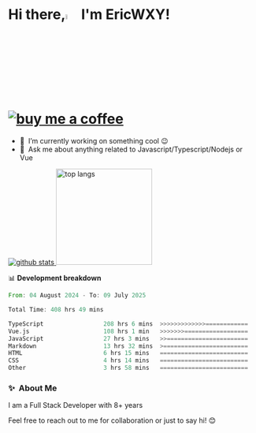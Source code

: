 # Hi there,<a href="https://ericwxy.github.io/"><img src="https://media.giphy.com/media/hvRJCLFzcasrR4ia7z/giphy.gif" width="5%"></a>  I'm EricWXY! <a href="https://afdian.com/a/ericwxy" title="buy me a coffee" ><img src="https://img.shields.io/badge/buy%20me%20a%20coffee-grey?style=for-the-badge&logo=buymeacoffee" alt="buy me a coffee"></a> 

- 🔭 &nbsp;I’m currently working on something cool :wink:
- 💬 &nbsp;Ask me about anything related to Javascript/Typescript/Nodejs or Vue


<a href="https://github.com/EricWXY"><img src="https://github-readme-stats.vercel.app/api?username=EricWXY" alt="github stats"> <img src="https://github-readme-stats.vercel.app/api/top-langs/?username=ericwxy&hide_border=true" alt="top langs" style="height:195px;"></a>


📊 **Development breakdown**

<!--START_SECTION:waka-->

```rust
From: 04 August 2024 - To: 09 July 2025

Total Time: 408 hrs 49 mins

TypeScript                 208 hrs 6 mins  >>>>>>>>>>>>>============   50.42 %
Vue.js                     108 hrs 1 min   >>>>>>>==================   26.17 %
JavaScript                 27 hrs 3 mins   >>=======================   06.56 %
Markdown                   13 hrs 32 mins  >========================   03.28 %
HTML                       6 hrs 15 mins   =========================   01.51 %
CSS                        4 hrs 14 mins   =========================   01.03 %
Other                      3 hrs 58 mins   =========================   00.96 %
```

<!--END_SECTION:waka-->


### ✨&nbsp; About Me

I am a Full Stack Developer with 8+ years

Feel free to reach out to me for collaboration or just to say hi! 😊

